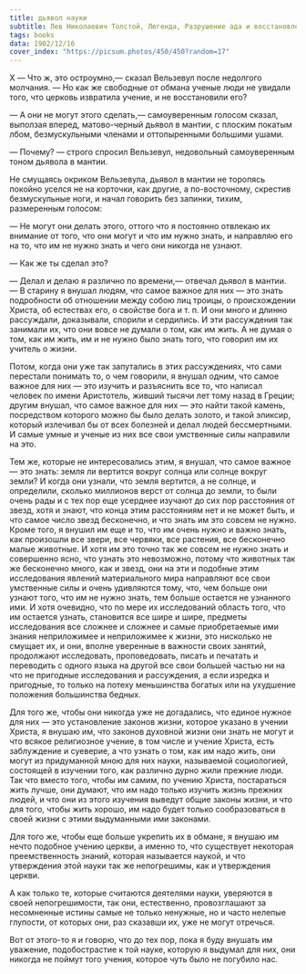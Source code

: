 ```yaml
---
title: дьявол науки
subtitle: Лев Николаевич Толстой, Легенда, Разрушение ада и восстановление его
tags: books
data: 1902/12/16
cover_index: "https://picsum.photos/450/450?random=17"
---
```




X
— Что ж, это остроумно,— сказал Вельзевул после недолгого молчания. — Но как же свободные от обмана ученые люди не увидали того, что церковь извратила учение, и не восстановили его?

— А они не могут этого сделать,— самоуверенным голосом сказал, выползая вперед, матово-черный дьявол в мантии, с плоским покатым лбом, безмускульными членами и оттопыренными большими ушами.

— Почему? — строго спросил Вельзевул, недовольный самоуверенным тоном дьявола в мантии.

Не смущаясь окриком Вельзевула, дьявол в мантии не торопясь покойно уселся не на корточки, как другие, а по-восточному, скрестив безмускульные ноги, и начал говорить без запинки, тихим, размеренным голосом:

— Не могут они делать этого, оттого что я постоянно отвлекаю их внимание от того, что они могут и что им нужно знать, и направляю его на то, что им не нужно знать и чего они никогда не узнают.

— Как же ты сделал это?

— Делал и делаю я различно по времени,— отвечал дьявол в мантии. — В старину я внушал людям, что самое важное для них — это знать подробности об отношении между собою лиц троицы, о происхождении Христа, об естествах его, о свойстве бога и т. п. И они много и длинно рассуждали, доказывали, спорили и сердились. И эти рассуждения так занимали их, что они вовсе не думали о том, как им жить. А не думая о том, как им жить, им и не нужно было знать того, что говорил им их учитель о жизни.

Потом, когда они уже так запутались в этих рассуждениях, что сами перестали понимать то, о чем говорили, я внушал одним, что самое важное для них — это изучить и разъяснить все то, что написал человек по имени Аристотель, живший тысячи лет тому назад в Греции; другим внушал, что самое важное для них — это найти такой камень, посредством которого можно бы было делать золото, и такой эликсир, который излечивал бы от всех болезней и делал людей бессмертными. И самые умные и ученые из них все свои умственные силы направили на это.

Тем же, которые не интересовались этим, я внушал, что самое важное — это знать: земля ли вертится вокруг солнца или солнце вокруг земли? И когда они узнали, что земля вертится, а не солнце, и определили, сколько миллионов верст от солнца до земли, то были очень рады и с тех пор еще усерднее изучают до сих пор расстояния от звезд, хотя и знают, что конца этим расстояниям нет и не может быть, и что самое число звезд бесконечно, и что знать им это совсем не нужно. Кроме того, я внушил им еще и то, что им очень нужно и важно знать, как произошли все звери, все червяки, все растения, все бесконечно малые животные. И хотя им это точно так же совсем не нужно знать и совершенно ясно, что узнать это невозможно, потому что животных так же бесконечно много, как и звезд, они на эти и подобные этим исследования явлений материального мира направляют все свои умственные силы и очень удивляются тому, что, чем больше они узнают того, что им не нужно знать, тем больше остается не узнанного ими. И хотя очевидно, что по мере их исследований область того, что им остается узнать, становится все шире и шире, предметы исследования все сложнее и сложнее и самые приобретаемые ими знания неприложимее и неприложимее к жизни, это нисколько не смущает их, и они, вполне уверенные в важности своих занятий, продолжают исследовать, проповедовать, писать и печатать и переводить с одного языка на другой все свои большей частью ни на что не пригодные исследования и рассуждения, а если изредка и пригодные, то только на потеху меньшинства богатых или на ухудшение положения большинства бедных.

Для того же, чтобы они никогда уже не догадались, что единое нужное для них — это установление законов жизни, которое указано в учении Христа, я внушаю им, что законов духовной жизни они знать не могут и что всякое религиозное учение, в том числе и учение Христа, есть заблуждение и суеверие, а что узнать о том, как им надо жить, они могут из придуманной мною для них науки, называемой социологией, состоящей в изучении того, как различно дурно жили прежние люди. Так что вместо того, чтобы им самим, по учению Христа, постараться жить лучше, они думают, что им надо только изучить жизнь прежних людей, и что они из этого изучения выведут общие законы жизни, и что для того, чтобы жить хорошо, им надо будет только сообразоваться в своей жизни с этими выдуманными ими законами.

Для того же, чтобы еще больше укрепить их в обмане, я внушаю им нечто подобное учению церкви, а именно то, что существует некоторая преемственность знаний, которая называется наукой, и что утверждения этой науки так же непогрешимы, как и утверждения церкви.

А как только те, которые считаются деятелями науки, уверяются в своей непогрешимости, так они, естественно, провозглашают за несомненные истины самые не только ненужные, но и часто нелепые глупости, от которых они, раз сказавши их, уже не могут отречься.

Вот от этого-то я и говорю, что до тех пор, пока я буду внушать им уважение, подобострастие к той науке, которую я выдумал для них, они никогда не поймут того учения, которое чуть было не погубило нас.
